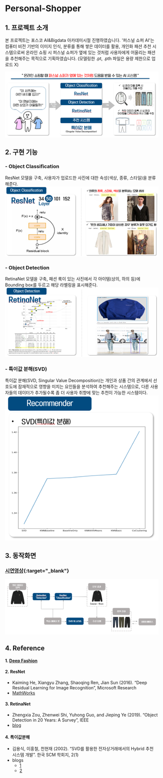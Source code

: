 # Personal-Shopper

## 1. 프로젝트 소개
본 프로젝트는 포스코 AI&Bigdata 아카데미시절 진행하였습니다.
'퍼스널 쇼퍼 AI'는 컴퓨터 비전 기반의 이미지 인식, 분류를 통해 쌓은 데이터를 활용, 개인화 패션 추천 시스템으로써 
온라인 쇼핑 시 퍼스널 쇼퍼가 옆에 있는 것처럼 사용자에게 어울리는 패션을 추천해주는 목적으로 기획하였습니다.
(모델링한 .pt, .pth 파일은 용량 제한으로 업로드 X)

![screensh](./img/Introduce.PNG)

## 2. 구현 기능
###  - Object Classification<br>
  ResNet 모델을 구축, 사용자가 업로드한 사진에 대한 속성(색상, 종류, 스타일)을 분류해준다.
![Classification](./img/Classification.PNG)
###  - Object Detection<br>
  RetinaNet 모델을 구축, 패션 룩이 있는 사진에서 각 아이템(상의, 하의 등)에 Bounding box를 두르고 해당 라벨링을 표시해준다.
![Detection](./img/Detection.PNG)
###  - 특이값 분해(SVD)<br>
  특이값 분해(SVD, Singular Value Decomposition)는 개인과 상품 간의 관계에서 선호도에 잠재적으로 영향을 미치는 요인들을 분석하여 추천해주는 시스템으로, 다른 사용자들의 데이터가 추가될수록 좀 더 사용자 취향에 맞는 추천이 가능한 시스템이다.
![Recommend](./img/Recommend.PNG)

## 3. 동작화면
### [시연영상](https://youtu.be/JJbFNAx_hnQ){:target="_blank"}

![Process](./img/Process.PNG)

## 4. Reference
#### 1. [Deep Fashion](https://mmlab.ie.cuhk.edu.hk/projects/DeepFashion.html)
#### 2. ResNet<br>
   - Kaiming He, Xiangyu Zhang,  Shaoqing Ren, Jian Sun (2016). “Deep Residual Learning for Image Recognition”, Microsoft Research
   - [MathWorks](https://kr.mathworks.com/help/deeplearning/ug/pretrained-convolutional-neural-networks.html)
#### 3. RetinaNet<br>
   - Zhengxia Zou, Zhenwei Shi, Yuhong Guo, and Jieping Ye (2019). “Object Detection in 20 Years: A Survey”, IEEE
   - [blog](https://chacha95.github.io/2020-02-26-Object-Detection3)
#### 4. 특이값분해 <br>
   - 김용식, 이홍철, 천현재 (2002). “SVD를 활용한 전자상거래에서의 Hybrid 추천 시스템 개발”. 한국 SCM 학회지, 2(1)
   - blogs
      * [1](https://ratsgo.github.io/from%20frequency%20to%20semantics/2017/04/06/pcasvdlsa/)
      * [2](https://www.sallys.space/blog/2018/05/16/intro-to-resys/)
